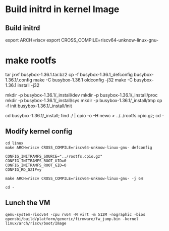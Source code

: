 # Build initrd in kernel Image

## Build initrd

   export ARCH=riscv
   export CROSS_COMPILE=riscv64-unknow-linux-gnu-

   # make rootfs
   tar jxvf busybox-1.36.1.tar.bz2
   cp -f busybox-1.36.1_defconfig busybox-1.36.1/.config
   make -C busybox-1.36.1 oldconfig -j32
   make -C busybox-1.36.1 install -j32

   mkdir -p busybox-1.36.1/_install/dev
   mkdir -p busybox-1.36.1/_install/proc
   mkdir -p busybox-1.36.1/_install/sys
   mkdir -p busybox-1.36.1/_install/tmp
   cp -f init busybox-1.36.1/_install/init

   cd busybox-1.36.1/_install; find ./ | cpio -o -H newc > ../../rootfs.cpio.gz; cd -


## Modify kernel config

    cd linux
    make ARCH=riscv CROSS_COMPILE=riscv64-unknow-linux-gnu- defconfig

    CONFIG_INITRAMFS_SOURCE="../rootfs.cpio.gz"
    CONFIG_INITRAMFS_ROOT_UID=0
    CONFIG_INITRAMFS_ROOT_GID=0
    CONFIG_RD_GZIP=y

    make ARCH=riscv CROSS_COMPILE=riscv64-unknow-linux-gnu- -j 64

    cd -
## Lunch the VM

    qemu-system-riscv64 -cpu rv64 -M virt -m 512M -nographic -bios opensbi/build/platform/generic/firmware/fw_jump.bin -kernel linux/arch/riscv/boot/Image

